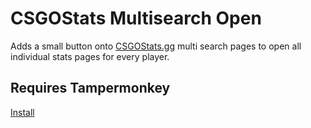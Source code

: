 # CSGOStats Multisearch Open
Adds a small button onto [CSGOStats.gg](https://csgostats.gg) multi search pages to open all individual stats pages for every player.

## Requires Tampermonkey

[Install](https://github.com/TheOddball/CSGOStats-Multisearch-Open/raw/main/CSGOStats-Multisearch-Open.user.js)
 
